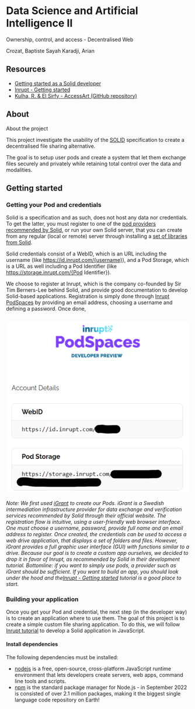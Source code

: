  # Data Science and Artificial Intelligence II

 Ownership, control, and access - Decentralised Web

 Crozat, Baptiste
 Sayah Karadji, Arian

 ## Resources

- [Getting started as a Solid developer](https://solidproject.org//developers/tutorials/getting-started)
- [Inrupt - Getting started](https://docs.inrupt.com/developer-tools/javascript/client-libraries/tutorial/getting-started/)
- [Kulha, R. & El Sirfy - AccessArt (GitHub repository)](https://github.com/RobbsX/AccessArt)

## About

About the project

This project investigate the usability of the [SOLID](https://solidproject.org/) specification to create a decentralised file sharing alternative.

The goal is to setup user pods and create a system that let them exchange files securely and privately while retaining total control over the data and modalities.

## Getting started

### Getting your Pod and credentials

Solid is a specification and as such, does not host any data nor credentials. To get the latter, you must register to one of the [pod providers recommended by Solid](https://solidproject.org/users/get-a-pod#get-a-pod-from-a-pod-provider), or run your own Solid server, that you can create from any regular (local or remote) server through installing a [set of libraries from Solid](https://docs.inrupt.com/developer-tools/javascript/client-libraries/tutorial/getting-started/#install-the-client-libraries).

Solid credentials consist of a WebID, which is an URL including the username (like https://id.inrupt.com/{username}), and a Pod Storage, which is a URL as well including a Pod Identifier (like https://storage.inrupt.com/{Pod Identifier}).

We choose to register at Inrupt, which is the company co-founded by Sir Tim Berners-Lee behind Solid, and provide good documentation to develop Solid-based applications. Registration is simply done through [Inrupt PodSpaces](https://docs.inrupt.com/pod-spaces/) by providing an email address, choosing a username and defining a password. Once done, 

![alt text](img\wu-dsai2-podspace-registration-complete.png)

*Note: We first used [iGrant](https://igrant.io/datapod.html) to create our Pods. iGrant is a Swedish intermediation infrastructure provider for data exchange and verification services recommended by Solid through their official website. The registration flow is intuitive, using a user-friendly web browser interface. One must choose a username, password, provide full name and an email address to register. Once created, the credentials can be used to access a web drive application, that displays a set of folders and files. However, iGrant provides a full graphic user interface (GUI) with functions similar to a drive. Because our goal is to create a custom app ourselves, we decided to drop it in favor of Inrupt, as recommended by Solid in their development tutorial. Bottomline: if you want to simply use pods, a provider such as iGrant should be sufficient. If you want to build an app, you should look under the hood and the[Inrupt - Getting started](https://docs.inrupt.com/developer-tools/javascript/client-libraries/tutorial/getting-started/) tutorial is a good place to start.*

### Building your application

Once you get your Pod and credential, the next step (in the developer way) is to create an application where to use them. The goal of this project is to create a simple custom file sharing application. To do this, we will follow [Inrupt tutorial](https://docs.inrupt.com/developer-tools/javascript/client-libraries/tutorial/getting-started/) to develop a Solid application in JavaScript.

#### Install dependencies

The following dependencies must be installed:
- [nodejs](https://nodejs.org/en) is a free, open-source, cross-platform JavaScript runtime environment that lets developers create servers, web apps, command line tools and scripts.
- [npm](https://nodejs.org/en/learn/getting-started/an-introduction-to-the-npm-package-manager) is the standard package manager for Node.js - in September 2022 is consisted of over 2.1 million packages, making it the biggest single language code repository on Earth!